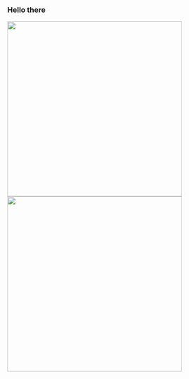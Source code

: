 ### Hello there 

<p>
<img src ="https://github-readme-stats.vercel.app/api?username=d8rkmind" width=397> 
  <image src ="https://github-readme-stats.vercel.app/api/top-langs/?username=d8rkmind&layout=compact" width=397>
 </p>
<!--
**d8rkmind/d8rkmind** is a ✨ _special_ ✨ repository because its `README.md` (this file) appears on your GitHub profile.

Here are some ideas to get you started:

- 🔭 I’m currently working on ...
- 🌱 I’m currently learning ...
- 👯 I’m looking to collaborate on ...
- 🤔 I’m looking for help with ...
- 💬 Ask me about ...
- 📫 How to reach me: ...
- 😄 Pronouns: ...
- ⚡ Fun fact: ...
-->
